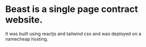 # Beast is a single page contract website. 
It was built using reactjs and tailwind css and was deployed on a namecheap hosting. 

